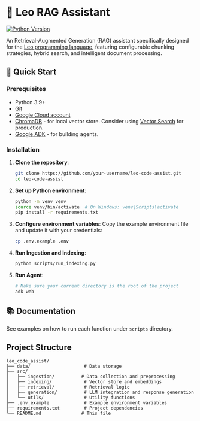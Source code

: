 # 🦁 Leo RAG Assistant

[![Python Version](https://img.shields.io/badge/python-3.9+-blue.svg)](https://www.python.org/downloads/)

An Retrieval-Augmented Generation (RAG) assistant specifically designed for the [Leo programming language](https://developer.aleo.org/leo/), featuring configurable chunking strategies, hybrid search, and intelligent document processing.

## 🚀 Quick Start

### Prerequisites

- Python 3.9+
- [Git](https://git-scm.com/)
- [Google Cloud account](https://cloud.google.com/)
- [ChromaDB](https://www.trychroma.com/) - for local vector store. Consider using [Vector Search](https://cloud.google.com/vertex-ai/docs/vector-search/overview) for production.
- [Google ADK](https://google.github.io/adk-docs/) - for building agents.

### Installation

1. **Clone the repository**:
   ```bash
   git clone https://github.com/your-username/leo-code-assist.git
   cd leo-code-assist
   ```

2. **Set up Python environment**:
   ```bash
   python -m venv venv
   source venv/bin/activate  # On Windows: venv\Scripts\activate
   pip install -r requirements.txt
   ```

3. **Configure environment variables**:
   Copy the example environment file and update it with your credentials:
   ```bash
   cp .env.example .env
   ```

4. **Run Ingestion and Indexing**:
   ```bash
   python scripts/run_indexing.py
   ```

5. **Run Agent**:
   ```bash
   # Make sure your current directory is the root of the project
   adk web
   ```

## 📚 Documentation

See examples on how to run each function under `scripts` directory.

## Project Structure

```
leo_code_assist/
├── data/                    # Data storage
├── src/
│   ├── ingestion/          # Data collection and preprocessing
│   ├── indexing/            # Vector store and embeddings
│   ├── retrieval/           # Retrieval logic
│   ├── generation/          # LLM integration and response generation
│   └── utils/               # Utility functions
├── .env.example             # Example environment variables
├── requirements.txt         # Project dependencies
└── README.md               # This file
```
